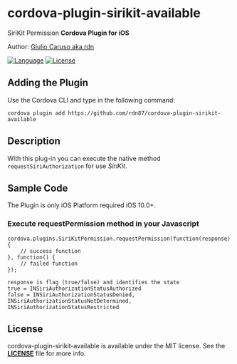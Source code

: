 # cordova-plugin-sirikit-available

SiriKit Permission **Cordova Plugin for iOS**

Author: [Giulio Caruso aka rdn](https://twitter.com/giuliordn87)

[![Language](https://img.shields.io/badge/language-objective--c-green.svg)](https://developer.apple.com/reference/objectivec)
[![License](https://img.shields.io/badge/license-MIT-blue.svg)](https://github.com/rdn87/cordova-plugin-sirikit-available/blob/master/LICENSE)

## Adding the Plugin ##

Use the Cordova CLI and type in the following command:

`cordova plugin add https://github.com/rdn87/cordova-plugin-sirikit-available`

## Description

With this plug-in you can execute the native method `requestSiriAuthorization` for use *SiriKit*.

## Sample Code

The Plugin is only iOS Platform required iOS 10.0+.

### Execute requestPermission method in your Javascript

    cordova.plugins.SiriKitPermission.requestPermission(function(response) {
        // success function
    }, function() {
        // failed function
    });
    
    response is flag (true/false) and identifies the state 
    true = INSiriAuthorizationStatusAuthorized
    false = INSiriAuthorizationStatusDenied, INSiriAuthorizationStatusNotDetermined, INSiriAuthorizationStatusRestricted
    
## License

cordova-plugin-sirikit-available is available under the MIT license. See the **[LICENSE](https://github.com/rdn87/cordova-plugin-sirikit-available/blob/master/LICENSE)** file for more info.
